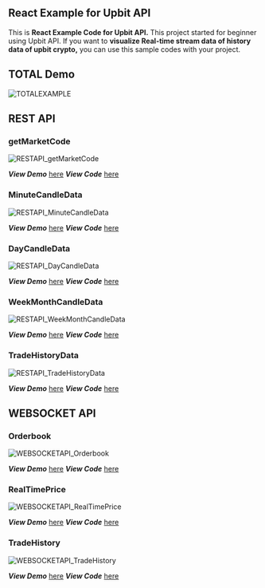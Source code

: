 ## React Example for Upbit API
This is **React Example Code for Upbit API.** This project started for beginner using Upbit API. If you want to **visualize Real-time stream data of history data of upbit crypto,** you can use this sample codes with your project.

## TOTAL Demo
![TOTALEXAMPLE](https://user-images.githubusercontent.com/44657722/183570075-cb54905c-a57c-44a6-96c3-3d66dccef054.gif)

## REST API
### **getMarketCode**
![RESTAPI_getMarketCode](https://user-images.githubusercontent.com/44657722/183568760-fb58e603-ab00-41bd-842e-2d2ae4f3a350.gif)

***View Demo*** [here](https://devkangminhyeok.github.io/React-Upbit-API-Example/rest-api/marketcode)
***View Code*** [here](https://github.com/devKangMinHyeok/React-Upbit-API-Example/blob/master/src/QuotationAPI/RESTAPI-example/MarketCode.js)

### **MinuteCandleData**
![RESTAPI_MinuteCandleData](https://user-images.githubusercontent.com/44657722/183569283-703b55ae-ee01-4671-bfbf-7dbacd85add1.gif)

***View Demo*** [here](https://devkangminhyeok.github.io/React-Upbit-API-Example/rest-api/minute-candle-data)
***View Code*** [here](https://github.com/devKangMinHyeok/React-Upbit-API-Example/blob/master/src/QuotationAPI/RESTAPI-example/MinuteCandleData.js)

### **DayCandleData**
![RESTAPI_DayCandleData](https://user-images.githubusercontent.com/44657722/183568878-0fc4d49e-ba51-49f3-bb9f-582d19047f82.gif)

***View Demo*** [here](https://devkangminhyeok.github.io/React-Upbit-API-Example/rest-api/day-candle-data)
***View Code*** [here](https://github.com/devKangMinHyeok/React-Upbit-API-Example/blob/master/src/QuotationAPI/RESTAPI-example/DayCandleData.js)

### **WeekMonthCandleData**
![RESTAPI_WeekMonthCandleData](https://user-images.githubusercontent.com/44657722/183569438-522b2d25-61d5-44d0-9422-78c1f4e5115c.gif)

***View Demo*** [here](https://devkangminhyeok.github.io/React-Upbit-API-Example/rest-api/week-month-candle-data)
***View Code*** [here](https://github.com/devKangMinHyeok/React-Upbit-API-Example/blob/master/src/QuotationAPI/RESTAPI-example/WeekMonthCandleData.js)

### **TradeHistoryData**
![RESTAPI_TradeHistoryData](https://user-images.githubusercontent.com/44657722/183569535-d48bd941-b768-4654-ac68-952e01f9636d.gif)

***View Demo*** [here](https://devkangminhyeok.github.io/React-Upbit-API-Example/rest-api/trade-history-data)
***View Code*** [here](https://github.com/devKangMinHyeok/React-Upbit-API-Example/blob/master/src/QuotationAPI/RESTAPI-example/TradeHistoryData.js)

## WEBSOCKET API

### **Orderbook**
![WEBSOCKETAPI_Orderbook](https://user-images.githubusercontent.com/44657722/183569807-bdd58ba4-10e0-48b7-92e1-f463c54810d0.gif)

***View Demo*** [here](https://devkangminhyeok.github.io/React-Upbit-API-Example/websocket-api/order-book)
***View Code*** [here](https://github.com/devKangMinHyeok/React-Upbit-API-Example/blob/master/src/QuotationAPI/WEBSOCKET-example/OrderBook.js)

### **RealTimePrice**
![WEBSOCKETAPI_RealTimePrice](https://user-images.githubusercontent.com/44657722/183569903-2f3bd599-10f3-4290-b1f5-7b9dc16829f1.gif)

***View Demo*** [here](https://devkangminhyeok.github.io/React-Upbit-API-Example/websocket-api/real-time-price)
***View Code*** [here](https://github.com/devKangMinHyeok/React-Upbit-API-Example/blob/master/src/QuotationAPI/WEBSOCKET-example/RealTimePrice.js)

### **TradeHistory**
![WEBSOCKETAPI_TradeHistory](https://user-images.githubusercontent.com/44657722/183570008-2196f61e-ee08-4cfc-802d-a197c2ff230a.gif)

***View Demo*** [here](https://devkangminhyeok.github.io/React-Upbit-API-Example/websocket-api/trade-history)
***View Code*** [here](https://github.com/devKangMinHyeok/React-Upbit-API-Example/blob/master/src/QuotationAPI/WEBSOCKET-example/TradeHistory.js)
